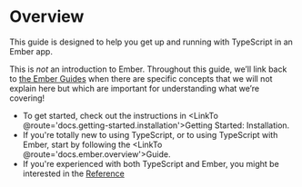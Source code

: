 # Overview

This guide is designed to help you get up and running with TypeScript in an Ember app.

<aside>

This is *not* an introduction to Ember. Throughout this guide, we’ll link back to [the Ember Guides](https://guides.emberjs.com/release/) when there are specific concepts that we will not explain here but which are important for understanding what we’re covering!

</aside>

- To get started, check out the instructions in <LinkTo @route='docs.getting-started.installation'>Getting Started: Installation</LinkTo>.
- If you're totally new to using TypeScript, or to using TypeScript with Ember, start by following the <LinkTo @route='docs.ember.overview'>Guide</LinkTo>.
- If you're experienced with both TypeScript and Ember, you might be interested in the [Reference](TODO)

